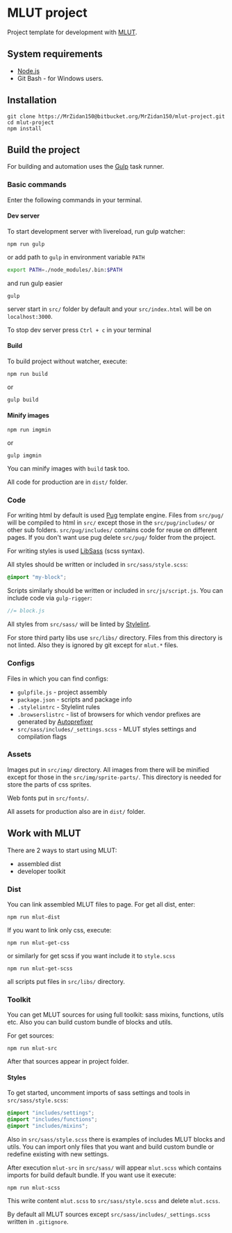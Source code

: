 # MLUT project #
Project template for development with [MLUT](https://bitbucket.org/MrZidan150/mlut-lib/).

## System requirements ##
* [Node.js](https://nodejs.org/en/)
* Git Bash - for Windows users.

## Installation ##
```
git clone https://MrZidan150@bitbucket.org/MrZidan150/mlut-project.git
cd mlut-project
npm install
```

## Build the project ##
For building and automation uses the [Gulp](https://github.com/gulpjs/gulp) task runner.

### Basic commands ###
Enter the following commands in your terminal.

#### Dev server ####
To start development server with livereload, run gulp watcher:
```
npm run gulp 
```
or add path to `gulp` in environment variable `PATH`
```bash
export PATH=./node_modules/.bin:$PATH
```
and run gulp easier
```
gulp
```
server start in `src/` folder by default and your `src/index.html` will be on `localhost:3000`.

To stop dev server press `Ctrl + c` in your terminal

#### Build ####
To build project without watcher, execute:
```
npm run build 
```
or
```
gulp build
```

#### Minify images ####
```
npm run imgmin 
```
or
```
gulp imgmin
```
You can minify images with `build` task too.

All code for production are in `dist/` folder.

### Code ###
For writing html by default is used [Pug](https://github.com/pugjs/pug) template engine. Files from `src/pug/` will be compiled to html in `src/` except those in the `src/pug/includes/` or other sub folders. `src/pug/includes/` contains code for reuse on different pages. If you don't want use pug delete `src/pug/` folder from the project.

For writing styles is used [LibSass](https://github.com/sass/libsass) (scss syntax).

All styles should be written or included in `src/sass/style.scss`:
```scss
@import "my-block";
```

Scripts similarly should be written or included in `src/js/script.js`. You can include code via `gulp-rigger`:
```js
//= block.js
```

All styles from `src/sass/` will be linted by [Stylelint](https://github.com/stylelint/stylelint). 

For store third party libs use `src/libs/` directory. Files from this directory is not linted. Also they is ignored by git except for `mlut.*` files.

### Configs ###
Files in which you can find configs:
  * `gulpfile.js` - project assembly
  * `package.json` - scripts and package info
  * `.stylelintrc` - Stylelint rules
  * `.browserslistrc` - list of browsers for which vendor prefixes are generated by [Autoprefixer](https://github.com/postcss/autoprefixer)
  * `src/sass/includes/_settings.scss` - MLUT styles settings and compilation flags

### Assets ###
Images put in `src/img/` directory. All images from there will be minified except for those in the `src/img/sprite-parts/`. This directory is needed for store the parts of css sprites.

Web fonts put in `src/fonts/`.

All assets for production also are in `dist/` folder.

## Work with MLUT ##
There are 2 ways to start using MLUT:
  * assembled dist
  * developer toolkit

### Dist ###
You can link assembled MLUT files to page. For get all dist, enter:
```
npm run mlut-dist
```
If you want to link only css, execute:
```
npm run mlut-get-css
```
or similarly for get scss if you want include it to `style.scss`
```
npm run mlut-get-scss
```
all scripts put files in `src/libs/` directory.

### Toolkit ###
You can get MLUT sources for using full toolkit: sass mixins, functions, utils etc. Also you can build custom bundle of blocks and utils.

For get sources:
```
npm run mlut-src
```
After that sources appear in project folder.

#### Styles ####
To get started, uncomment imports of sass settings and tools in `src/sass/style.scss`:
``` scss
@import "includes/settings";
@import "includes/functions";
@import "includes/mixins";
```
Also in `src/sass/style.scss` there is examples of includes MLUT blocks and utils. You can import only files that you want and build custom bundle or redefine existing with new settings.

After execution `mlut-src` in `src/sass/` will appear `mlut.scss` which contains imports for build default bundle. If you want use it execute:
```
npm run mlut-scss
```
This write content `mlut.scss` to `src/sass/style.scss` and delete `mlut.scss`.

By default all MLUT sources except `src/sass/includes/_settings.scss` written in `.gitignore`.
